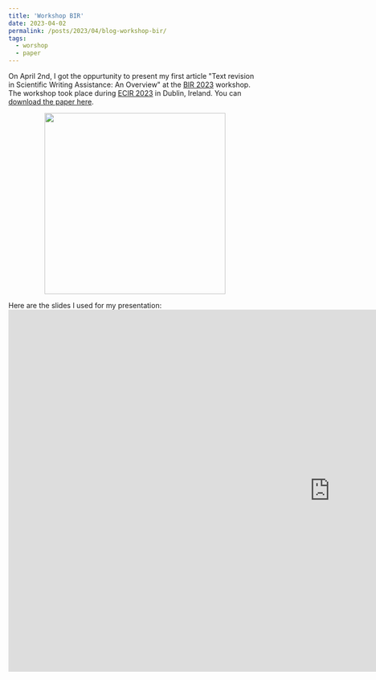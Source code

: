 ```yaml
---
title: 'Workshop BIR'
date: 2023-04-02
permalink: /posts/2023/04/blog-workshop-bir/
tags:
  - worshop
  - paper
---
```




On April 2nd, I got the oppurtunity to present my first article "Text revision in Scientific Writing Assistance: An Overview" at the [BIR 2023](https://sites.google.com/view/bir-ws/bir-2023) workshop. The workshop took place during [ECIR 2023](https://ecir2023.org/) in Dublin, Ireland.
You can [download the paper here](https://arxiv.org/pdf/2303.16726.pdf).

<p align="center">
   <img src='/images/DSC07362.jpg' height="360">
</p>

Here are the slides I used for my presentation:
<embed src="https://jourdanl.github.io/files/Text revision in Scientific Writing Assistance A Review-1.pdf" width="1280" height="720" type='application/pdf'> 

<br/><br/>


<embed src="/images/DSC07366(2).jpg"> 


